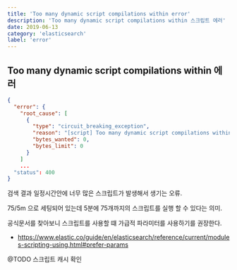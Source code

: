 ```yaml
---
title: 'Too many dynamic script compilations within error'
description: 'Too many dynamic script compilations within 스크립트 에러'
date: 2019-06-13
category: 'elasticsearch'
label: 'error'
---
```


## Too many dynamic script compilations within 에러

```json
{
  "error": {
    "root_cause": [
      {
        "type": "circuit_breaking_exception",
        "reason": "[script] Too many dynamic script compilations within, max: [75/5m]; please use indexed, or scripts with parameters instead; this limit can be changed by the [script.max_compilations_rate] setting",
        "bytes_wanted": 0,
        "bytes_limit": 0
      }
    ]
    ...
  "status": 400
}
```

검색 결과 일정시간안에 너무 많은 스크립트가 발생해서 생기는 오류.

75/5m 으로 세팅되어 있는데 5분에 75개까지의 스크립트를 실행 할 수 있다는 의미.

공식문서를 찾아보니 스크립트를 사용할 떄 가급적 파라미터를 사용하기를 권장한다.

- <https://www.elastic.co/guide/en/elasticsearch/reference/current/modules-scripting-using.html#prefer-params>

@TODO 스크립트 캐시 확인
